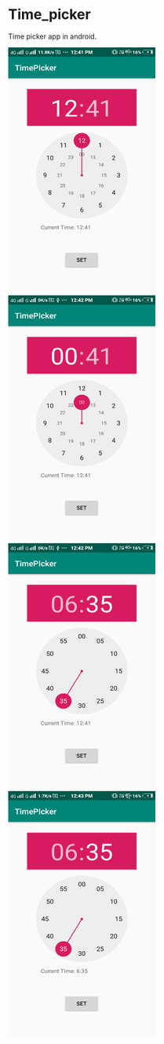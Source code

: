 # Time_picker
Time picker app in android.

<img src="screenshots/Screenshot_20201120_124156.png" width=300 height=500 />  <img src="screenshots/Screenshot_20201120_124247.png" width=300 height=500 />
<img src="screenshots/Screenshot_20201120_124258.png" width=300 height=500 />  <img src="screenshots/Screenshot_20201120_124310.png" width=300 height=500 />
 
